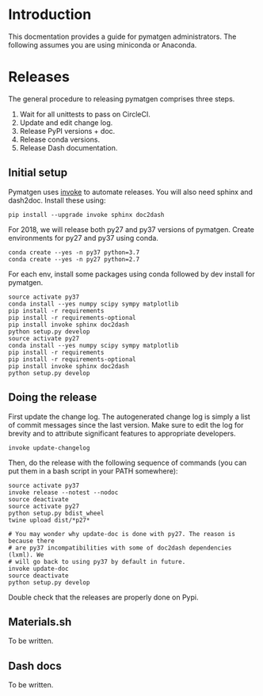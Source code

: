 # Introduction

This docmentation provides a guide for pymatgen administrators. The following 
assumes you are using miniconda or Anaconda.

# Releases

The general procedure to releasing pymatgen comprises three steps.

1. Wait for all unittests to pass on CircleCI.
2. Update and edit change log.
2. Release PyPI versions + doc.
3. Release conda versions.
4. Release Dash documentation.

## Initial setup

Pymatgen uses [invoke](http://www.pyinvoke.org/) to automate releases. You will 
also need sphinx and dash2doc. Install these using:

```
pip install --upgrade invoke sphinx doc2dash
```

For 2018, we will release both py27 and py37 versions of pymatgen. Create 
environments for py27 and py37 using conda.

```
conda create --yes -n py37 python=3.7
conda create --yes -n py27 python=2.7
```

For each env, install some packages using conda followed by dev install for 
pymatgen.

```
source activate py37
conda install --yes numpy scipy sympy matplotlib
pip install -r requirements
pip install -r requirements-optional
pip install invoke sphinx doc2dash
python setup.py develop
source activate py27
conda install --yes numpy scipy sympy matplotlib
pip install -r requirements
pip install -r requirements-optional
pip install invoke sphinx doc2dash
python setup.py develop
```

## Doing the release

First update the change log. The autogenerated change log is simply a list of 
commit messages since the last version.  Make sure to edit the log for brevity
and to attribute significant features to appropriate developers. 

```
invoke update-changelog

```

Then, do the release with the following sequence of commands (you can put them
in a bash script in your PATH somewhere):


```
source activate py37
invoke release --notest --nodoc
source deactivate
source activate py27
python setup.py bdist_wheel
twine upload dist/*p27*

# You may wonder why update-doc is done with py27. The reason is because there
# are py37 incompatibilities with some of doc2dash dependencies (lxml). We
# will go back to using py37 by default in future.
invoke update-doc
source deactivate
python setup.py develop
```

Double check that the releases are properly done on Pypi.

## Materials.sh

To be written.

## Dash docs

To be written.
